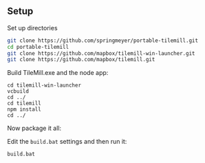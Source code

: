 
## Setup

Set up directories

```sh
git clone https://github.com/springmeyer/portable-tilemill.git
cd portable-tilemill
git clone https://github.com/mapbox/tilemill-win-launcher.git
git clone https://github.com/mapbox/tilemill.git
```

Build TileMill.exe and the node app:

```
cd tilemill-win-launcher
vcbuild
cd ../
cd tilemill
npm install
cd ../
```

Now package it all:

Edit the `build.bat` settings and then run it:

```
build.bat
```



